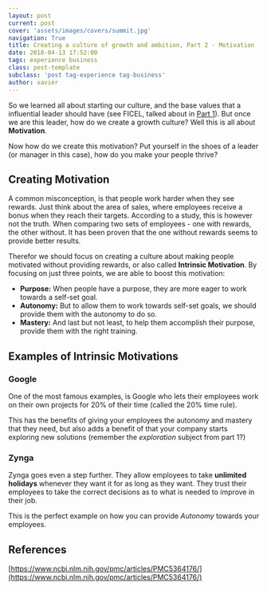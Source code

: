 ```yaml
---
layout: post
current: post
cover: 'assets/images/covers/summit.jpg'
navigation: True
title: Creating a culture of growth and ambition, Part 2 - Motivation
date: 2018-04-13 17:52:00
tags: experience business
class: post-template
subclass: 'post tag-experience tag-business'
author: xavier
---
```


So we learned all about starting our culture, and the base values that a influential leader should have (see FICEL, talked about in [Part 1](../)). But once we are this leader, how do we create a growth culture? Well this is all about **Motivation**.

Now how do we create this motivation? Put yourself in the shoes of a leader (or manager in this case), how do you make your people thrive?

## Creating Motivation

A common misconception, is that people work harder when they see rewards. Just think about the area of sales, where employees receive a bonus when they reach their targets. According to a study, this is however not the truth. When comparing two sets of employees - one with rewards, the other without. It has been proven that the one without rewards seems to provide better results.

Therefor we should focus on creating a culture about making people motivated without providing rewards, or also called **Intrinsic Motivation**. By focusing on just three points, we are able to boost this motivation:

* **Purpose:** When people have a purpose, they are more eager to work towards a self-set goal.
* **Autonomy:** But to allow them to work towards self-set goals, we should provide them with the autonomy to do so.
* **Mastery:** And last but not least, to help them accomplish their purpose, provide them with the right training.

## Examples of Intrinsic Motivations

### Google

One of the most famous examples, is Google who lets their employees work on their own projects for 20% of their time (called the 20% time rule).

This has the benefits of giving your employees the autonomy and mastery that they need, but also adds a benefit of that your company starts exploring new solutions (remember the *exploration* subject from part 1?)

### Zynga

Zynga goes even a step further. They allow employees to take **unlimited holidays** whenever they want it for as long as they want. They trust their employees to take the correct decisions as to what is needed to improve in their job.

This is the perfect example on how you can provide *Autonomy* towards your employees.

## References

[https://www.ncbi.nlm.nih.gov/pmc/articles/PMC5364176/](https://www.ncbi.nlm.nih.gov/pmc/articles/PMC5364176/)
